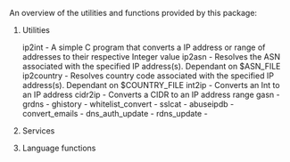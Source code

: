 An overview of the utilities and functions provided by this package:

1. Utilities

    ip2int -  A simple C program that converts a IP address or range of addresses to their respective Integer value
    ip2asn -  Resolves the ASN associated with the specified IP address(s). Dependant on $ASN_FILE
    ip2country - Resolves country code associated with the specified IP address(s). Dependant on $COUNTRY_FILE
    int2ip - Converts an Int to an IP address
    cidr2ip - Converts a CIDR to an IP address range 
    gasn - 
    grdns - 
    ghistory - 
    whitelist_convert - 
    sslcat - 
    abuseipdb - 
    convert_emails -
    dns_auth_update -
    rdns_update - 
  
  2. Services
  
  3. Language functions
